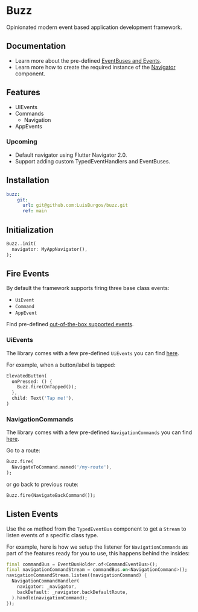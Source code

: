 # Buzz

Opinionated modern event based application development framework. 

## Documentation

- Learn more about the pre-defined [EventBuses and Events](./docs/EVENT_BUSES.md).
- Learn more how to create the required instance of the [Navigator](./docs/NAVIGATOR.md) component.

## Features

- UIEvents
- Commands
  - Navigation
- AppEvents

### Upcoming

- Default navigator using Flutter Navigator 2.0.
- Support adding custom TypedEventHandlers and EventBuses.

## Installation

```yaml
buzz:
    git:
      url: git@github.com:LuisBurgos/buzz.git
      ref: main
```

## Initialization

```dart
Buzz..init(
  navigator: MyAppNavigator(),
);
```

## Fire Events

By default the framework supports firing three base class events: 
- `UiEvent`
- `Command`
- `AppEvent`

Find pre-defined [out-of-the-box supported events](./docs/EVENTS.md).

### UiEvents

The library comes with a few pre-defined `UiEvents` you can find [here](./docs/EVENTS.md).

For example, when a button/label is tapped:

```dart
ElevatedButton(
  onPressed: () {
    Buzz.fire(OnTapped());
  },
  child: Text('Tap me!'),
)
```

### NavigationCommands

The library comes with a few pre-defined `NavigationCommands` you can find [here](./docs/EVENTS.md).

Go to a route:

```dart
Buzz.fire(
  NavigateToCommand.named('/my-route'),
);
```

or go back to previous route:

```dart
Buzz.fire(NavigateBackCommand());
```

## Listen Events

Use the `on` method from the `TypedEventBus` component to get a `Stream` to listen events of a specific class type.

For example, here is how we setup the listener for `NavigationCommands` as part of the features ready for you to use, this happens behind the insides:

```dart
final commandBus = EventBusHolder.of<CommandEventBus>();
final navigationCommandStream = commandBus.on<NavigationCommand>();
navigationCommandStream.listen((navigationCommand) {
  NavigationCommandHandler(
    navigator: _navigator,
    backDefault: _navigator.backDefaultRoute,
  ).handle(navigationCommand);
});
```
